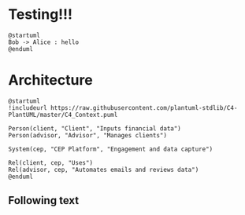 # Testing!!!

```puml
@startuml
Bob -> Alice : hello
@enduml
```

# Architecture

```puml
@startuml
!includeurl https://raw.githubusercontent.com/plantuml-stdlib/C4-PlantUML/master/C4_Context.puml

Person(client, "Client", "Inputs financial data")
Person(advisor, "Advisor", "Manages clients")

System(cep, "CEP Platform", "Engagement and data capture")

Rel(client, cep, "Uses")
Rel(advisor, cep, "Automates emails and reviews data")
@enduml
```

## Following text
